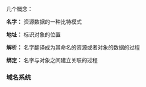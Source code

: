 几个概念：

**名字：** 资源数据的一种比特模式

**地址：** 标识对象的位置

**解析：** 名字翻译成为其命名的资源或者对象的数据的过程

**绑定：** 名字与对象之间建立关联的过程

### 域名系统